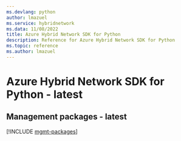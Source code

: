 ```yaml
---
ms.devlang: python
author: lmazuel
ms.service: hybridnetwork
ms.data: 11/08/2022
title: Azure Hybrid Network SDK for Python
description: Reference for Azure Hybrid Network SDK for Python
ms.topic: reference
ms.author: lmazuel
---
```

# Azure Hybrid Network SDK for Python - latest

## Management packages - latest
[!INCLUDE [mgmt-packages](hybrid-network-mgmt-index.md)]